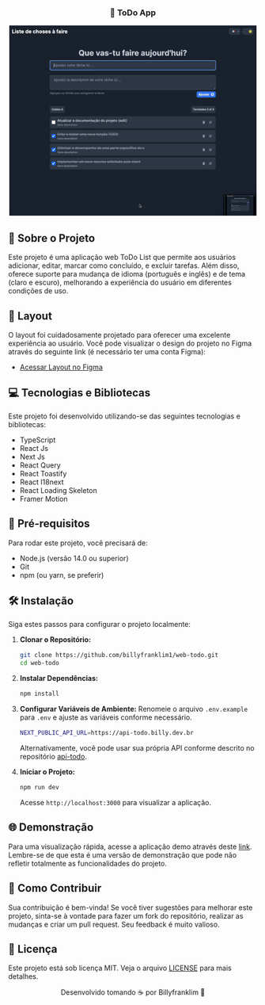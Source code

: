 <p align="center">
  <h3 align="center">📝 ToDo App</h3>
  <div align="center">
    <img src="public/images/preview.gif" width="500px" alt="Preview do ToDo App" />
  </div>
</p>

## 📘 Sobre o Projeto

Este projeto é uma aplicação web ToDo List que permite aos usuários adicionar, editar, marcar como concluído, e excluir tarefas. Além disso, oferece suporte para mudança de idioma (português e inglês) e de tema (claro e escuro), melhorando a experiência do usuário em diferentes condições de uso.

## 🎨 Layout

O layout foi cuidadosamente projetado para oferecer uma excelente experiência ao usuário. Você pode visualizar o design do projeto no Figma através do seguinte link (é necessário ter uma conta Figma):

- [Acessar Layout no Figma](https://www.figma.com/file/WtDTc2MRDDfVwWqGyYy0OZ/TODO-APP?type=design&node-id=11%3A250&mode=design&t=9u0Ps6J9D3vLjxYA-1)

## 💻 Tecnologias e Bibliotecas

Este projeto foi desenvolvido utilizando-se das seguintes tecnologias e bibliotecas:

- TypeScript
- React Js
- Next Js
- React Query
- React Toastify
- React I18next
- React Loading Skeleton
- Framer Motion

## 🚧 Pré-requisitos

Para rodar este projeto, você precisará de:

- Node.js (versão 14.0 ou superior)
- Git
- npm (ou yarn, se preferir)

## 🛠️ Instalação

Siga estes passos para configurar o projeto localmente:

1. **Clonar o Repositório:**

   ```bash
   git clone https://github.com/billyfranklim1/web-todo.git
   cd web-todo
   ```

2. **Instalar Dependências:**

   ```bash
   npm install
   ```

3. **Configurar Variáveis de Ambiente:**
   Renomeie o arquivo `.env.example` para `.env` e ajuste as variáveis conforme necessário.

   ```bash
   NEXT_PUBLIC_API_URL=https://api-todo.billy.dev.br
   ```

   Alternativamente, você pode usar sua própria API conforme descrito no repositório [api-todo](https://github.com/billyfranklim1/api-todo).

4. **Iniciar o Projeto:**
   ```bash
   npm run dev
   ```
   Acesse `http://localhost:3000` para visualizar a aplicação.

## 🌐 Demonstração

Para uma visualização rápida, acesse a aplicação demo através deste [link](https://web-todo-psi.vercel.app/). Lembre-se de que esta é uma versão de demonstração que pode não refletir totalmente as funcionalidades do projeto.

## 🤝 Como Contribuir

Sua contribuição é bem-vinda! Se você tiver sugestões para melhorar este projeto, sinta-se à vontade para fazer um fork do repositório, realizar as mudanças e criar um pull request. Seu feedback é muito valioso.

## 📜 Licença

Este projeto está sob licença MIT. Veja o arquivo [LICENSE](LICENSE) para mais detalhes.

<p align="center">Desenvolvido tomando ☕ por Billyfranklim 🚀</p>
